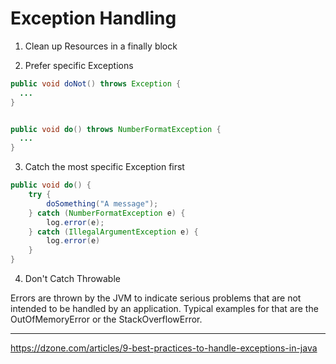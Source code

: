 # Exception Handling

1. Clean up Resources in a finally block

2. Prefer specific Exceptions

``` java
public void doNot() throws Exception {
  ...
}


public void do() throws NumberFormatException {
  ...
}
```

3. Catch the most specific Exception first

``` java
public void do() {
    try {
        doSomething("A message");
    } catch (NumberFormatException e) {
        log.error(e);
    } catch (IllegalArgumentException e) {
        log.error(e)
    }
}
```

4. Don't Catch Throwable

Errors are thrown by the JVM to indicate serious problems that are not intended to be handled by an application. Typical examples for that are the OutOfMemoryError or the StackOverflowError.


---
https://dzone.com/articles/9-best-practices-to-handle-exceptions-in-java
